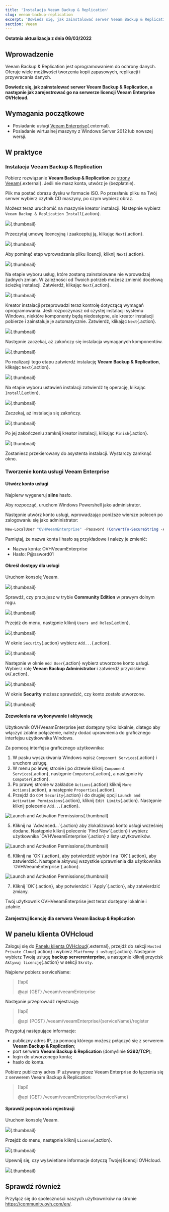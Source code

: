 ```yaml
---
title: 'Instalacja Veeam Backup & Replication'
slug: veeam-backup-replication
excerpt: 'Dowiedz się, jak zainstalować serwer Veeam Backup & Replication z Veeam Enterprise'
section: Veeam
---
```


**Ostatnia aktualizacja z dnia 08/03/2022**

## Wprowadzenie

Veeam Backup & Replication jest oprogramowaniem do ochrony danych. Oferuje wiele możliwości tworzenia kopii zapasowych, replikacji i przywracania danych.

**Dowiedz się, jak zainstalować serwer Veeam Backup & Replication, a następnie jak zarejestrować go na serwerze licencji Veeam Enterprise OVHcloud.**


## Wymagania początkowe

* Posiadanie usługi [Veeam Enterprise](https://www.ovhcloud.com/pl/storage-solutions/veeam-enterprise/){.external}.
* Posiadanie wirtualnej maszyny z Windows Server 2012 lub nowszej wersji.


## W praktyce

### Instalacja Veeam Backup & Replication

Pobierz rozwiązanie **Veeam Backup & Replication** ze [strony Veeam](https://www.veeam.com/downloads.html?ad=top-sub-menu){.external}. Jeśli nie masz konta, utwórz je (bezpłatnie).

Plik ma postać obrazu dysku w formacie ISO. Po przesłaniu pliku na Twój serwer wybierz czytnik CD maszyny, po czym wybierz obraz.

Możesz teraz uruchomić na maszynie kreator instalacji. Następnie wybierz `Veeam Backup & Replication Install`{.action}.

![](images/veeamBandR_inst_01.png){.thumbnail}

Przeczytaj umowę licencyjną i zaakceptuj ją, klikając `Next`{.action}.

![](images/veeamBandR_inst_02.png){.thumbnail}

Aby pominąć etap wprowadzania pliku licencji, kliknij `Next`{.action}.

![](images/veeamBandR_inst_03.png){.thumbnail}

Na etapie wyboru usług, które zostaną zainstalowane nie wprowadzaj żadnych zmian. W zależności od Twoich potrzeb możesz zmienić docelową ścieżkę instalacji. Zatwierdź, klikając `Next`{.action}.

![](images/veeamBandR_inst_04.png){.thumbnail}

Kreator instalacji przeprowadzi teraz kontrolę dotyczącą wymagań oprogramowania. Jeśli rozpoczynasz od czystej instalacji systemu Windows, niektóre komponenty będą niedostępne, ale kreator instalacji pobierze i zainstaluje je automatycznie. Zatwierdź, klikając `Next`{.action}.

![](images/veeamBandR_inst_05.png){.thumbnail}

Następnie zaczekaj, aż zakończy się instalacja wymaganych komponentów.

![](images/veeamBandR_inst_06.png){.thumbnail}

Po realizacji tego etapu zatwierdź instalację **Veeam Backup & Replication**, klikając `Next`{.action}.

![](images/veeamBandR_inst_07.png){.thumbnail}

Na etapie wyboru ustawień instalacji zatwierdź tę operację, klikając `Install`{.action}.

![](images/veeamBandR_inst_08.png){.thumbnail}

Zaczekaj, aż instalacja się zakończy.

![](images/veeamBandR_inst_09.png){.thumbnail}

Po jej zakończeniu zamknij kreator instalacji, klikając `Finish`{.action}.

![](images/veeamBandR_inst_10.png){.thumbnail}

Zostaniesz przekierowany do asystenta instalacji. Wystarczy zamknąć okno.

### Tworzenie konta usługi Veeam Enterprise

#### Utwórz konto usługi

Najpierw wygeneruj **silne** hasło.

Aby rozpocząć, uruchom Windows Powershell jako administrator.

Następnie utwórz konto usługi, wprowadzając poniższe wiersze poleceń po zalogowaniu się jako administrator:

```powershell
New-LocalUser "OVHVeeamEnterprise" -Password (ConvertTo-SecureString -AsPlainText "P@ssword01" -Force) -Description "OVH Service Account for Veeam Enterprise" -PasswordNeverExpires:$true -UserMayNotChangePassword:$true -AccountNeverExpires:$true
```

Pamiętaj, że nazwa konta i hasło są przykładowe i należy je zmienić:
 * Nazwa konta: OVHVeeamEnterprise
 * Hasło: P@ssword01

#### Określ dostępy dla usługi

Uruchom konsolę Veeam.

![](images/veeamBandR_use_12.png){.thumbnail}

Sprawdź, czy pracujesz w trybie **Community Edition** w prawym dolnym rogu.

![](images/Veeamcommunity.png){.thumbnail}

Przejdź do menu, następnie kliknij `Users and Roles`{.action}.

![](images/veeamBandR_conf_2.png){.thumbnail}

W oknie `Security`{.action} wybierz `Add...`{.action}.

![](images/veeamBandR_conf_3.png){.thumbnail}

Następnie w oknie `Add User`{.action} wybierz utworzone konto usługi. Wybierz rolę **Veeam Backup Administrator** i zatwierdź przyciskiem `OK`{.action}.

![](images/veeamBandR_conf_4.png){.thumbnail}

W oknie **Security** możesz sprawdzić, czy konto zostało utworzone.

![](images/veeamBandR_conf_5.png){.thumbnail}

#### Zezwolenia na wykonywanie i aktywację

Użytkownik OVHVeeamEnterprise jest dostępny tylko lokalnie, dlatego aby włączyć zdalne połączenie, należy dodać uprawnienia do graficznego interfejsu użytkownika Windows.

Za pomocą interfejsu graficznego użytkownika:

1. W pasku wyszukiwania Windows wpisz `Component Services`{.action} i uruchom usługę.
2. W menu po lewej stronie i po drzewie kliknij `Component Services`{.action}, następnie `Computers`{.action}, a następnie `My Computer`{.action}.
3. Po prawej stronie w zakładce `Actions`{.action} kliknij `More Actions`{.action}, a następnie `Properties`{.action}.
4. Przejdź do `COM Security`{.action} i do drugiej opcji `Launch and Activation Permissions`{.action}, kliknij `Edit Limits`{.action}. Następnie kliknij polecenie `Add...`{.action}.

![Launch and Activation Permissions](images/veeamuseradd.png){.thumbnail}

<ol start="5">
<li>Kliknij na  `Advanced...`{.action} aby zlokalizować konto usługi wcześniej dodane. Następnie kliknij polecenie `Find Now`{.action} i wybierz użytkownika `OVHVeeamEnterprise`{.action} z listy użytkowników.</li>
</ol>

![Launch and Activation Permissions](images/veeamuseradd1.png){.thumbnail}

<ol start="6">
<li>Kliknij na `OK`{.action}, aby potwierdzić wybór i na `OK`{.action}, aby zatwierdzić. Następnie aktywuj wszystkie uprawnienia dla użytkownika `OVHVeeamEnterprise`{.action}.</li>
</ol>

![Launch and Activation Permissions](images/veeamuseradd3.png){.thumbnail}

<ol start="7">
<li>Kliknij `OK`{.action}, aby potwierdzić i `Apply`{.action}, aby zatwierdzić zmiany.</li>
</ol>

Twój użytkownik OVHVeeamEnterprise jest teraz dostępny lokalnie i zdalnie.

#### Zarejestruj licencję dla serwera Veeam Backup & Replication

## W panelu klienta OVHcloud

Zaloguj się do [Panelu klienta OVHcloud](https://www.ovh.com/auth/?action=gotomanager&from=https://www.ovh.pl/&ovhSubsidiary=pl){.external}, przejdź do sekcji `Hosted Private Cloud`{.action} i wybierz `Platformy i usługi`{.action}. Następnie wybierz Twoją usługę **backup serverenterprise**, a następnie kliknij przycisk `Aktywuj licencję`{.action} w sekcji `Skróty`.

Najpierw pobierz serviceName:

> [!api]
>
> @api {GET} /veeam/veeamEnterprise
>

Następnie przeprowadź rejestrację:

> [!api]
>
> @api {POST} /veeam/veeamEnterprise/{serviceName}/register
>

Przygotuj następujące informacje:

 * publiczny adres IP, za pomocą którego możesz połączyć się z serwerem **Veeam Backup & Replication**;
 * port serwera **Veeam Backup & Replication** (domyślnie **9392/TCP**);
 * login do utworzonego konta;
 * hasło do konta.

Pobierz publiczny adres IP używany przez Veeam Enterprise do łączenia się z serwerem Veeam Backup & Replication:

> [!api]
>
> @api {GET} /veeam/veeamEnterprise/{serviceName}
>

#### Sprawdź poprawność rejestracji

Uruchom konsolę Veeam.

![](images/veeamBandR_use_12.png){.thumbnail}

Przejdź do menu, następnie kliknij `License`{.action}.

![](images/veeamBandR_lic_1.png){.thumbnail}

Upewnij się, czy wyświetlane informacje dotyczą Twojej licencji OVHcloud.

![](images/veeamBandR_lic_2.png){.thumbnail}

## Sprawdź również

Przyłącz się do społeczności naszych użytkowników na stronie <https://community.ovh.com/en/>.